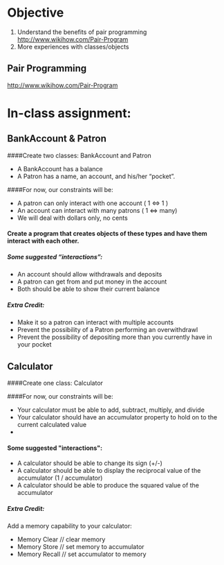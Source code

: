 # Objective
1. Understand the benefits of pair programming http://www.wikihow.com/Pair-Program
2. More experiences with classes/objects

## Pair Programming
http://www.wikihow.com/Pair-Program

# In-class assignment: 

## BankAccount & Patron

####Create two classes: BankAccount and Patron
- A BankAccount has a balance
- A Patron has a name, an account, and his/her “pocket”.

####For now, our constraints will be:
- A patron can only interact with one account ( 1 <=> 1   )
- An account can interact with many patrons   ( 1 <=> many)
- We will deal with dollars only, no cents

#### Create a program that creates objects of these types and have them interact with each other.

##### Some suggested “interactions”:
- An account should allow withdrawals and deposits
- A patron can get from and put money in the account
- Both should be able to show their current balance

##### Extra Credit:
- Make it so a patron can interact with multiple accounts
- Prevent the possibility of a Patron performing an overwithdrawl
- Prevent the possibility of depositing more than you currently have in your pocket


## Calculator

####Create one class: Calculator

####For now, our constraints will be:
- Your calculator must be able to add, subtract, multiply, and divide
- Your calculator should have an accumulator property to hold on to the current calculated value
- 

#### Some suggested "interactions":
- A calculator should be able to change its sign (+/-)
- A calculator should be able to display the reciprocal value of the accumulator (1 / accumulator)
- A calculator should be able to produce the squared value of the accumulator

##### Extra Credit:

Add a memory capability to your calculator:
- Memory Clear // clear memory
- Memory Store // set memory to accumulator
- Memory Recall // set accumulator to memory

